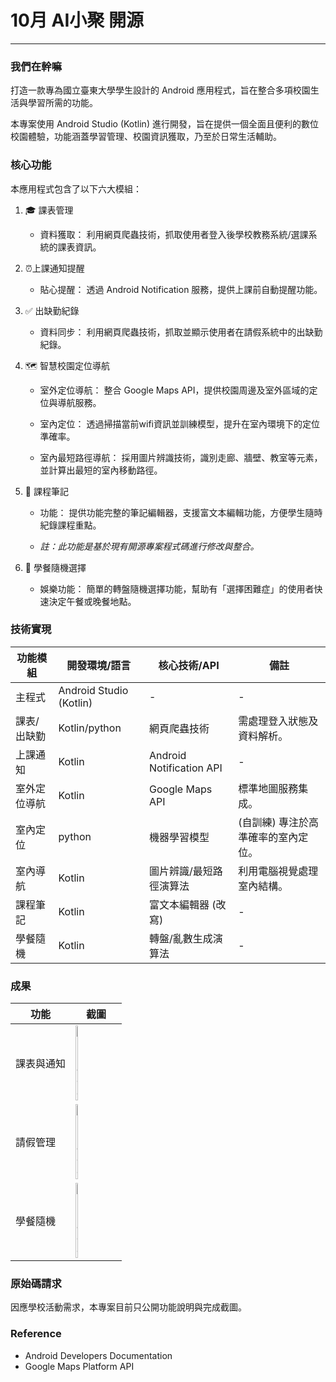 # 10月 AI小聚 開源
---
### 我們在幹嘛
打造一款專為國立臺東大學學生設計的 Android 應用程式，旨在整合多項校園生活與學習所需的功能。

本專案使用 Android Studio (Kotlin) 進行開發，旨在提供一個全面且便利的數位校園體驗，功能涵蓋學習管理、校園資訊獲取，乃至於日常生活輔助。

### 核心功能
本應用程式包含了以下六大模組：

1. 🎓 課表管理
    
    - 資料獲取： 利用網頁爬蟲技術，抓取使用者登入後學校教務系統/選課系統的課表資訊。
      
2. ⏰上課通知提醒

    - 貼心提醒： 透過 Android Notification 服務，提供上課前自動提醒功能。

3. ✅ 出缺勤紀錄

    - 資料同步： 利用網頁爬蟲技術，抓取並顯示使用者在請假系統中的出缺勤紀錄。

4. 🗺️ 智慧校園定位導航

    - 室外定位導航： 整合 Google Maps API，提供校園周邊及室外區域的定位與導航服務。
    
    - 室內定位： 透過掃描當前wifi資訊並訓練模型，提升在室內環境下的定位準確率。
    
    - 室內最短路徑導航： 採用圖片辨識技術，識別走廊、牆壁、教室等元素，並計算出最短的室內移動路徑。

5. 📝 課程筆記

    - 功能： 提供功能完整的筆記編輯器，支援富文本編輯功能，方便學生隨時紀錄課程重點。
    
    - *註：此功能是基於現有開源專案程式碼進行修改與整合。*

6. 🍔 學餐隨機選擇

    - 娛樂功能： 簡單的轉盤隨機選擇功能，幫助有「選擇困難症」的使用者快速決定午餐或晚餐地點。

### 技術實現
| 功能模組	| 開發環境/語言 | 核心技術/API | 備註 |
| -- | -- | -- | -- |
| 主程式 | Android Studio (Kotlin) | - |	- |
| 課表/出缺勤	| Kotlin/python | 網頁爬蟲技術	| 需處理登入狀態及資料解析。|
| 上課通知 |	Kotlin |	Android Notification API	| - |
| 室外定位導航 |	Kotlin | Google Maps API	| 標準地圖服務集成。|
| 室內定位 |	python |	機器學習模型 | (自訓練)	專注於高準確率的室內定位。|
| 室內導航	| Kotlin |	圖片辨識/最短路徑演算法 | 利用電腦視覺處理室內結構。|
| 課程筆記	| Kotlin |	富文本編輯器 (改寫) | - |
| 學餐隨機	| Kotlin |	轉盤/亂數生成演算法	| - |

### 成果 
|功能	|截圖|
|--|--|
|課表與通知|<img width="25%" height="25%" alt="image" src="https://github.com/user-attachments/assets/26cd0656-905c-4bbb-9202-16894da21963" />|
|請假管理|<img width="25%" height="25%" alt="image" src="https://github.com/user-attachments/assets/f160f882-2f64-4862-b262-5800031d9af9" />|
|學餐隨機|<img width="25%" height="25%" alt="image" src="https://github.com/user-attachments/assets/2a75c922-2ab4-4e67-8a08-eee0f8071031" />|

### 原始碼請求
因應學校活動需求，本專案目前只公開功能說明與完成截圖。


### Reference
- Android Developers Documentation
- Google Maps Platform API



